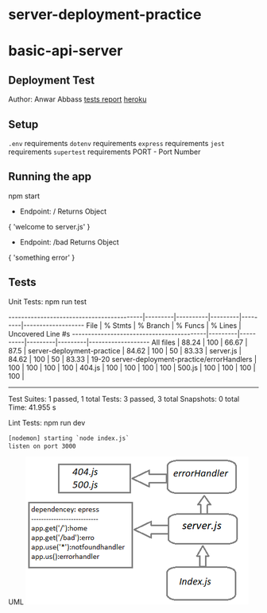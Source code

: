 # server-deployment-practice
# basic-api-server

## Deployment Test
Author: Anwar Abbass
[tests report]()
[heroku](https://anwarabbass-server-deploy-dev.herokuapp.com/)
## Setup
`.env` requirements
`dotenv`  requirements
`express`  requirements
`jest`  requirements
`supertest`  requirements
PORT - Port Number

## Running the app
npm start
- Endpoint: / 
Returns Object

{
  'welcome to server.js'
}

- Endpoint: /bad
Returns Object

{
  'something error'
}


## Tests
Unit Tests: npm run test

------------------------------------------|---------|----------|---------|---------|-------------------
File                                      | % Stmts | % Branch | % Funcs | % Lines | Uncovered Line #s
------------------------------------------|---------|----------|---------|---------|-------------------
All files                                 |   88.24 |      100 |   66.67 |    87.5 |
 server-deployment-practice               |   84.62 |      100 |      50 |   83.33 |
  server.js                               |   84.62 |      100 |      50 |   83.33 | 19-20
 server-deployment-practice/errorHandlers |     100 |      100 |     100 |     100 |
  404.js                                  |     100 |      100 |     100 |     100 |
  500.js                                  |     100 |      100 |     100 |     100 |

***********

Test Suites: 1 passed, 1 total
Tests:       3 passed, 3 total
Snapshots:   0 total
Time:        41.955 s

Lint Tests: npm run dev
```
[nodemon] starting `node index.js`
listen on port 3000
```

UML
![uml](./img/uml.png)

